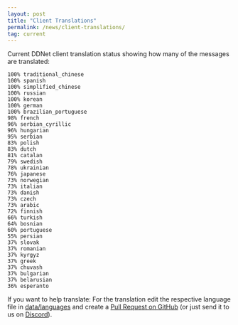 ```yaml
---
layout: post
title: "Client Translations"
permalink: /news/client-translations/
tag: current
---
```


Current DDNet client translation status showing how many of the messages are translated:

```
100% traditional_chinese
100% spanish
100% simplified_chinese
100% russian
100% korean
100% german
100% brazilian_portuguese
98% french
96% serbian_cyrillic
96% hungarian
95% serbian
83% polish
83% dutch
81% catalan
79% swedish
78% ukrainian
76% japanese
73% norwegian
73% italian
73% danish
73% czech
73% arabic
72% finnish
66% turkish
64% bosnian
60% portuguese
55% persian
37% slovak
37% romanian
37% kyrgyz
37% greek
37% chuvash
37% bulgarian
37% belarusian
36% esperanto
```

If you want to help translate: For the translation edit the respective language file in [data/languages](https://github.com/ddnet/ddnet/tree/master/data/languages) and create a [Pull Request on GitHub](https://github.com/ddnet/ddnet/) (or just send it to us on [Discord](/discord/)).
